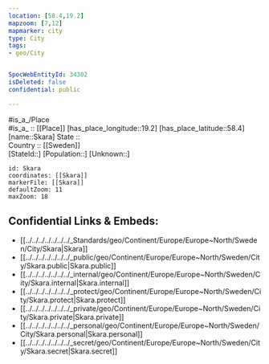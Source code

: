 ```yaml
---
location: [58.4,19.2] 
mapzoom: [7,12] 
mapmarker: city 
type: City
tags:
- geo/City


SpocWebEntityId: 34302
isDeleted: false
confidential: public

---
```

#is_a_/Place  
#is_a_ :: [[Place]] 
[has_place_longitude::19.2] 
[has_place_latitude::58.4] 
[name::Skara] 
State ::  
Country :: [[Sweden]]  
[StateId::] 
[Population::] 
[Unknown::] 


```leaflet
id: Skara
coordinates: [[Skara]] 
markerFile: [[Skara]] 
defaultZoom: 11 
maxZoom: 18
```


## Confidential Links & Embeds: 
- [[../../../../../../../_Standards/geo/Continent/Europe/Europe~North/Sweden/City/Skara|Skara]] 
- [[../../../../../../../_public/geo/Continent/Europe/Europe~North/Sweden/City/Skara.public|Skara.public]] 
- [[../../../../../../../_internal/geo/Continent/Europe/Europe~North/Sweden/City/Skara.internal|Skara.internal]] 
- [[../../../../../../../_protect/geo/Continent/Europe/Europe~North/Sweden/City/Skara.protect|Skara.protect]] 
- [[../../../../../../../_private/geo/Continent/Europe/Europe~North/Sweden/City/Skara.private|Skara.private]] 
- [[../../../../../../../_personal/geo/Continent/Europe/Europe~North/Sweden/City/Skara.personal|Skara.personal]] 
- [[../../../../../../../_secret/geo/Continent/Europe/Europe~North/Sweden/City/Skara.secret|Skara.secret]] 
